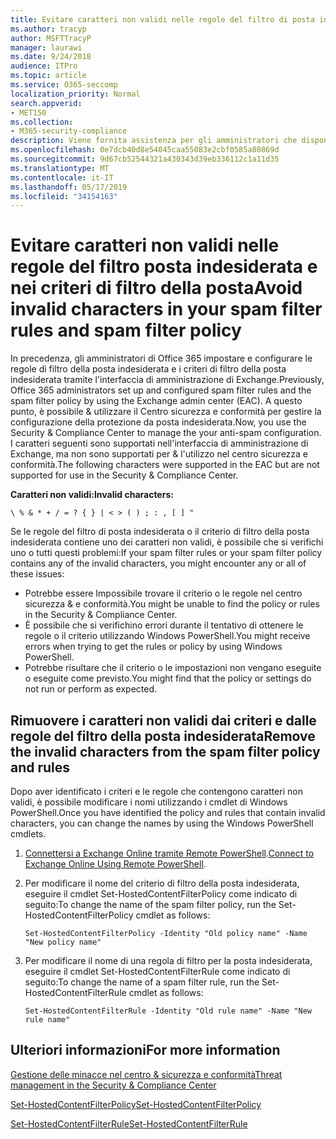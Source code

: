 ```yaml
---
title: Evitare caratteri non validi nelle regole del filtro di posta indesiderata e nel criterio filtro posta indesiderata
ms.author: tracyp
author: MSFTTracyP
manager: laurawi
ms.date: 9/24/2018
audience: ITPro
ms.topic: article
ms.service: O365-seccomp
localization_priority: Normal
search.appverid:
- MET150
ms.collection:
- M365-security-compliance
description: Viene fornita assistenza per gli amministratori che dispongono di caratteri non validi nella configurazione di protezione da posta indesiderata e vengono eseguiti in &amp; problemi quando si tenta di utilizzare il Centro sicurezza e conformità.
ms.openlocfilehash: 0e7dcb40d8e54045caa55083e2cbf0585a80869d
ms.sourcegitcommit: 9d67cb52544321a430343d39eb336112c1a11d35
ms.translationtype: MT
ms.contentlocale: it-IT
ms.lasthandoff: 05/17/2019
ms.locfileid: "34154163"
---
```

# <a name="avoid-invalid-characters-in-your-spam-filter-rules-and-spam-filter-policy"></a><span data-ttu-id="0a2ac-103">Evitare caratteri non validi nelle regole del filtro posta indesiderata e nei criteri di filtro della posta</span><span class="sxs-lookup"><span data-stu-id="0a2ac-103">Avoid invalid characters in your spam filter rules and spam filter policy</span></span> 

<span data-ttu-id="0a2ac-104">In precedenza, gli amministratori di Office 365 impostare e configurare le regole di filtro della posta indesiderata e i criteri di filtro della posta indesiderata tramite l'interfaccia di amministrazione di Exchange.</span><span class="sxs-lookup"><span data-stu-id="0a2ac-104">Previously, Office 365 administrators set up and configured spam filter rules and the spam filter policy by using the Exchange admin center (EAC).</span></span> <span data-ttu-id="0a2ac-105">A questo punto, è possibile &amp; utilizzare il Centro sicurezza e conformità per gestire la configurazione della protezione da posta indesiderata.</span><span class="sxs-lookup"><span data-stu-id="0a2ac-105">Now, you use the Security &amp; Compliance Center to manage the your anti-spam configuration.</span></span> <span data-ttu-id="0a2ac-106">I caratteri seguenti sono supportati nell'interfaccia di amministrazione di Exchange, ma non sono supportati per &amp; l'utilizzo nel centro sicurezza e conformità.</span><span class="sxs-lookup"><span data-stu-id="0a2ac-106">The following characters were supported in the EAC but are not supported for use in the Security &amp; Compliance Center.</span></span>  

<span data-ttu-id="0a2ac-107">**Caratteri non validi:**</span><span class="sxs-lookup"><span data-stu-id="0a2ac-107">**Invalid characters:**</span></span>
  
```\ % & * + / = ? { } | < > ( ) ; : , [ ] "```

<span data-ttu-id="0a2ac-108">Se le regole del filtro di posta indesiderata o il criterio di filtro della posta indesiderata contiene uno dei caratteri non validi, è possibile che si verifichi uno o tutti questi problemi:</span><span class="sxs-lookup"><span data-stu-id="0a2ac-108">If your spam filter rules or your spam filter policy contains any of the invalid characters, you might encounter any or all of these issues:</span></span>
- <span data-ttu-id="0a2ac-109">Potrebbe essere Impossibile trovare il criterio o le regole nel centro sicurezza &amp; e conformità.</span><span class="sxs-lookup"><span data-stu-id="0a2ac-109">You might be unable to find the policy or rules in the Security &amp; Compliance Center.</span></span>
- <span data-ttu-id="0a2ac-110">È possibile che si verifichino errori durante il tentativo di ottenere le regole o il criterio utilizzando Windows PowerShell.</span><span class="sxs-lookup"><span data-stu-id="0a2ac-110">You might receive errors when trying to get the rules or policy by using Windows PowerShell.</span></span>
- <span data-ttu-id="0a2ac-111">Potrebbe risultare che il criterio o le impostazioni non vengano eseguite o eseguite come previsto.</span><span class="sxs-lookup"><span data-stu-id="0a2ac-111">You might find that the policy or settings do not run or perform as expected.</span></span>

## <a name="remove-the-invalid-characters-from-the-spam-filter-policy-and-rules"></a><span data-ttu-id="0a2ac-112">Rimuovere i caratteri non validi dai criteri e dalle regole del filtro della posta indesiderata</span><span class="sxs-lookup"><span data-stu-id="0a2ac-112">Remove the invalid characters from the spam filter policy and rules</span></span>

<span data-ttu-id="0a2ac-113">Dopo aver identificato i criteri e le regole che contengono caratteri non validi, è possibile modificare i nomi utilizzando i cmdlet di Windows PowerShell.</span><span class="sxs-lookup"><span data-stu-id="0a2ac-113">Once you have identified the policy and rules that contain invalid characters, you can change the names by using the Windows PowerShell cmdlets.</span></span> 

1. <span data-ttu-id="0a2ac-114">[Connettersi a Exchange Online tramite Remote PowerShell](https://docs.microsoft.com/powershell/exchange/exchange-online/connect-to-exchange-online-powershell/connect-to-exchange-online-powershell?view=exchange-ps).</span><span class="sxs-lookup"><span data-stu-id="0a2ac-114">[Connect to Exchange Online Using Remote PowerShell](https://docs.microsoft.com/powershell/exchange/exchange-online/connect-to-exchange-online-powershell/connect-to-exchange-online-powershell?view=exchange-ps).</span></span>
    
2. <span data-ttu-id="0a2ac-115">Per modificare il nome del criterio di filtro della posta indesiderata, eseguire il cmdlet Set-HostedContentFilterPolicy come indicato di seguito:</span><span class="sxs-lookup"><span data-stu-id="0a2ac-115">To change the name of the spam filter policy, run the Set-HostedContentFilterPolicy cmdlet as follows:</span></span>
    
    ```
    Set-HostedContentFilterPolicy -Identity "Old policy name" -Name "New policy name"
    ```  

3. <span data-ttu-id="0a2ac-116">Per modificare il nome di una regola di filtro per la posta indesiderata, eseguire il cmdlet Set-HostedContentFilterRule come indicato di seguito:</span><span class="sxs-lookup"><span data-stu-id="0a2ac-116">To change the name of a spam filter rule, run the Set-HostedContentFilterRule cmdlet as follows:</span></span>
    
    ```
    Set-HostedContentFilterRule -Identity "Old rule name" -Name "New rule name"
    ```  

  
 ## <a name="for-more-information"></a><span data-ttu-id="0a2ac-117">Ulteriori informazioni</span><span class="sxs-lookup"><span data-stu-id="0a2ac-117">For more information</span></span>

[<span data-ttu-id="0a2ac-118">Gestione delle minacce nel centro &amp; sicurezza e conformità</span><span class="sxs-lookup"><span data-stu-id="0a2ac-118">Threat management in the Security &amp; Compliance Center</span></span>](threat-management.md)
  
[<span data-ttu-id="0a2ac-119">Set-HostedContentFilterPolicy</span><span class="sxs-lookup"><span data-stu-id="0a2ac-119">Set-HostedContentFilterPolicy</span></span>](https://docs.microsoft.com/powershell/module/exchange/antispam-antimalware/set-hostedcontentfilterpolicy?view=exchange-ps)

[<span data-ttu-id="0a2ac-120">Set-HostedContentFilterRule</span><span class="sxs-lookup"><span data-stu-id="0a2ac-120">Set-HostedContentFilterRule</span></span>](https://docs.microsoft.com/powershell/module/exchange/antispam-antimalware/set-hostedcontentfilterrule?view=exchange-ps)
